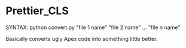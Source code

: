 # Prettier_CLS
SYNTAX: python convert.py "file 1 name" "file 2 name" ... "file n name" 

Basically converts ugly Apex code into something little better.
